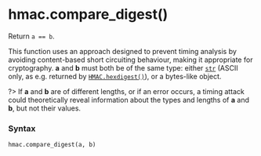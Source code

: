 # hmac.compare_digest()

Return `a == b`.

This function uses an approach designed to prevent timing analysis by avoiding content-based short circuiting behaviour, making it appropriate for cryptography. **a** and **b** must both be of the same type: either [`str`](/built-in-types/str/) (ASCII only, as e.g. returned by [`HMAC.hexdigest()`](/modules/hmac/HMAC/hexdigest.md)), or a bytes-like object.

?> If **a** and **b** are of different lengths, or if an error occurs, a timing attack could theoretically reveal information about the types and lengths of **a** and **b**, but not their values.

### Syntax

```python
hmac.compare_digest(a, b)
```
